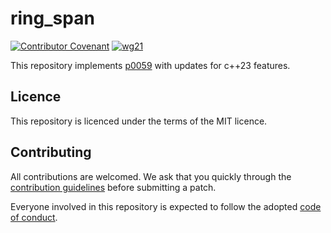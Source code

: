 ring_span
=========

[![Contributor Covenant][coc_badge]][coc]
[![wg21][wg21_badge]][p0059]

This repository implements [p0059][p0059] with updates for c++23 features.

Licence
-------

This repository is licenced under the terms of the MIT licence.

Contributing
------------

All contributions are welcomed. We ask that you quickly through the
[contribution guidelines][contrib] before submitting a patch.

Everyone involved in this repository is expected to follow the adopted
[code of conduct][coc].


[p0059]: https://wg21.link/p0059
[contrib]: CONTRIBUTING.md
[coc]: CODE_OF_CONDUCT.md
[coc_badge]: https://img.shields.io/badge/Contributor%20Covenant-2.1-4baaaa.svg
[wg21_badge]: https://img.shields.io/badge/wg21-p0059-informational
